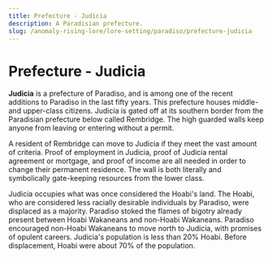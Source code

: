 ```yaml
---
title: Prefecture - Judicia
description: A Paradisian prefecture.
slug: /anomaly-rising-lore/lore-setting/paradiso/prefecture-judicia
---
```


# Prefecture - Judicia

**Judicia** is a prefecture of Paradiso, and is among one of the recent additions to Paradiso in the last fifty years. This prefecture houses middle- and upper-class citizens. Judicia is gated off at its southern border from the Paradisian prefecture below called Rembridge. The high guarded walls keep anyone from leaving or entering without a permit.

A resident of Rembridge can move to Judicia if they meet the vast amount of criteria. Proof of employment in Judicia, proof of Judicia rental agreement or mortgage, and proof of income are all needed in order to change their permanent residence. The wall is both literally and symbolically gate-keeping resources from the lower class.

Judicia occupies what was once considered the Hoabi's land. The Hoabi, who are considered less racially desirable individuals by Paradiso, were displaced as a majority. Paradiso stoked the flames of bigotry already present between Hoabi Wakaneans and non-Hoabi Wakaneans. Paradiso encouraged non-Hoabi Wakaneans to move north to Judicia, with promises of opulent careers. Judicia's population is less than 20% Hoabi. Before displacement, Hoabi were about 70% of the population.
